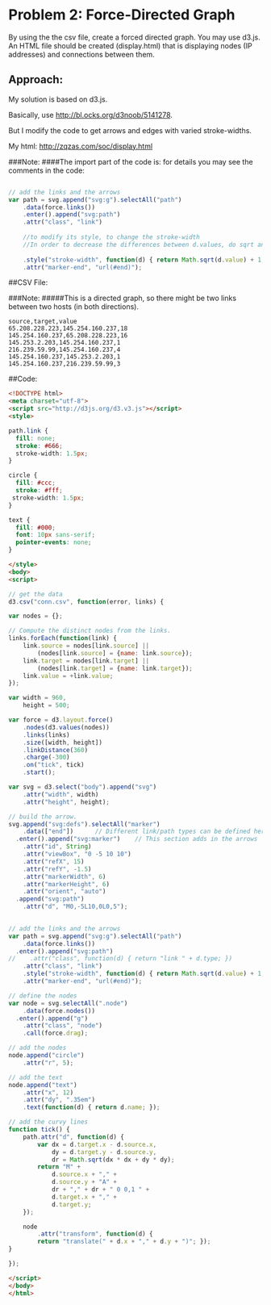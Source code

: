 Problem 2: Force-Directed Graph
===================


By using the the csv file, create a forced directed graph. You may use d3.js. An HTML file should be created (display.html) that is displaying nodes (IP addresses) and connections between them.


Approach:
----
My solution is based on d3.js.

Basically, use http://bl.ocks.org/d3noob/5141278.

But I modify the code to get arrows and edges with varied stroke-widths.

My html: http://zqzas.com/soc/display.html





###Note: 
####The import part of the code is:
for details you may see the comments in the code:

```javascript

// add the links and the arrows
var path = svg.append("svg:g").selectAll("path")
    .data(force.links())
    .enter().append("svg:path")
    .attr("class", "link")
    
	//to modify its style, to change the stroke-width
	//In order to decrease the differences between d.values, do sqrt and plus one:
	
	.style("stroke-width", function(d) { return Math.sqrt(d.value) + 1; })
    .attr("marker-end", "url(#end)");

```

##CSV File:

###Note: 
#####This is a directed graph, so there might be two links between two hosts (in both directions).
```csv
source,target,value
65.208.228.223,145.254.160.237,18
145.254.160.237,65.208.228.223,16
145.253.2.203,145.254.160.237,1
216.239.59.99,145.254.160.237,4
145.254.160.237,145.253.2.203,1
145.254.160.237,216.239.59.99,3
```

##Code:
```html
<!DOCTYPE html>
<meta charset="utf-8">
<script src="http://d3js.org/d3.v3.js"></script>
<style>

path.link {
  fill: none;
  stroke: #666;
  stroke-width: 1.5px;
}

circle {
  fill: #ccc;
  stroke: #fff;
 stroke-width: 1.5px;
}

text {
  fill: #000;
  font: 10px sans-serif;
  pointer-events: none;
}

</style>
<body>
<script>

// get the data
d3.csv("conn.csv", function(error, links) {

var nodes = {};

// Compute the distinct nodes from the links.
links.forEach(function(link) {
    link.source = nodes[link.source] || 
        (nodes[link.source] = {name: link.source});
    link.target = nodes[link.target] || 
        (nodes[link.target] = {name: link.target});
    link.value = +link.value;
});

var width = 960,
    height = 500;

var force = d3.layout.force()
    .nodes(d3.values(nodes))
    .links(links)
    .size([width, height])
    .linkDistance(360)
    .charge(-300)
    .on("tick", tick)
    .start();

var svg = d3.select("body").append("svg")
    .attr("width", width)
    .attr("height", height);

// build the arrow.
svg.append("svg:defs").selectAll("marker")
    .data(["end"])      // Different link/path types can be defined here
  .enter().append("svg:marker")    // This section adds in the arrows
    .attr("id", String)
    .attr("viewBox", "0 -5 10 10")
    .attr("refX", 15)
    .attr("refY", -1.5)
    .attr("markerWidth", 6)
    .attr("markerHeight", 6)
    .attr("orient", "auto")
  .append("svg:path")
    .attr("d", "M0,-5L10,0L0,5");
	

// add the links and the arrows
var path = svg.append("svg:g").selectAll("path")
    .data(force.links())
  .enter().append("svg:path")
//    .attr("class", function(d) { return "link " + d.type; })
    .attr("class", "link")
	.style("stroke-width", function(d) { return Math.sqrt(d.value) + 1; })
    .attr("marker-end", "url(#end)");

// define the nodes
var node = svg.selectAll(".node")
    .data(force.nodes())
  .enter().append("g")
    .attr("class", "node")
    .call(force.drag);

// add the nodes
node.append("circle")
    .attr("r", 5);

// add the text 
node.append("text")
    .attr("x", 12)
    .attr("dy", ".35em")
    .text(function(d) { return d.name; });

// add the curvy lines
function tick() {
    path.attr("d", function(d) {
        var dx = d.target.x - d.source.x,
            dy = d.target.y - d.source.y,
            dr = Math.sqrt(dx * dx + dy * dy);
        return "M" + 
            d.source.x + "," + 
            d.source.y + "A" + 
            dr + "," + dr + " 0 0,1 " + 
            d.target.x + "," + 
            d.target.y;
    });

    node
        .attr("transform", function(d) { 
  	    return "translate(" + d.x + "," + d.y + ")"; });
}

});

</script>
</body>
</html>
```


                       
```
